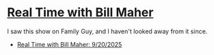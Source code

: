 # [Real Time with Bill Maher](https://podcastindex.org/podcast/742515)

I saw this show on Family Guy, and I haven't looked away from it since.

* [Real Time with Bill Maher: 9/20/2025](../2025/09/24/real-time-2025-09-20.md)
